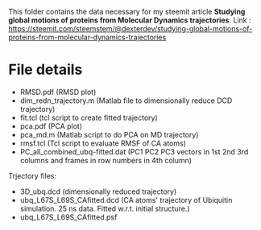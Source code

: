 This folder contains the data necessary for my steemit article **Studying global motions of proteins from Molecular Dynamics trajectories**. Link : https://steemit.com/steemstem/@dexterdev/studying-global-motions-of-proteins-from-molecular-dynamics-trajectories


File details
============
- RMSD.pdf (RMSD plot)
- dim_redn_trajectory.m (Matlab file to dimensionally reduce DCD trajectory)
- fit.tcl (tcl script to create fitted trajectory)
- pca.pdf (PCA plot)
- pca_md.m (Matlab script to do PCA on MD trajectory)
- rmsf.tcl (Tcl script to evaluate RMSF of CA atoms)
- PC_all_combined_ubq-fitted.dat (PC1 PC2 PC3 vectors in 1st 2nd 3rd columns and frames in row numbers in 4th column)

Trjectory files:

- 3D_ubq.dcd (dimensionally reduced trajectory)
- ubq_L67S_L69S_CAfitted.dcd (CA atoms' trajectory of Ubiquitin simulation. 25 ns data. Fitted w.r.t. initial structure.)
- ubq_L67S_L69S_CAfitted.psf
